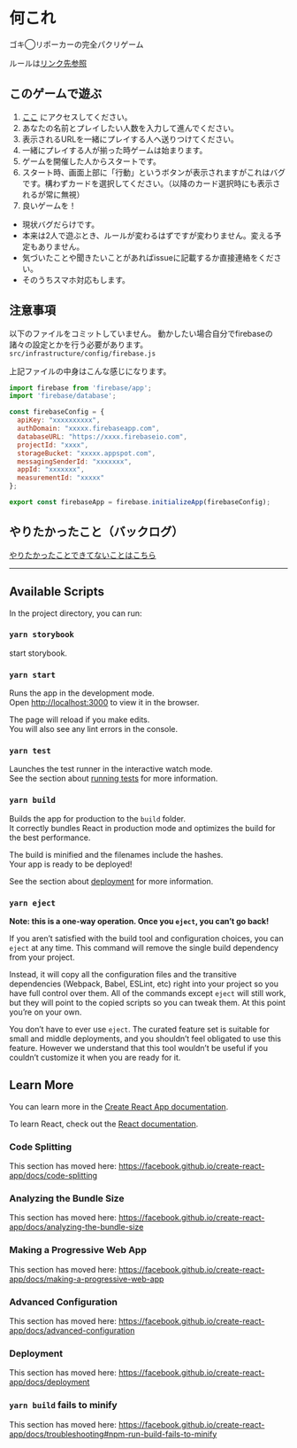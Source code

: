 
# 何これ

ゴキ◯リポーカーの完全パクリゲーム

ルールは[リンク先参照](http://www.mobius-games.co.jp/DreiMagier/KakerLakenPoker.htm)

## このゲームで遊ぶ

1. [ここ](https://hated-poker.web.app/) にアクセスしてください。
2. あなたの名前とプレイしたい人数を入力して進んでください。
3. 表示されるURLを一緒にプレイする人へ送りつけてください。
4. 一緒にプレイする人が揃った時ゲームは始まります。
5. ゲームを開催した人からスタートです。
6. スタート時、画面上部に「行動」というボタンが表示されますがこれはバグです。構わずカードを選択してください。（以降のカード選択時にも表示されるが常に無視）
7. 良いゲームを！

* 現状バグだらけです。
* 本来は2人で遊ぶとき、ルールが変わるはずですが変わりません。変える予定もありません。
* 気づいたことや聞きたいことがあればissueに記載するか直接連絡をください。
* そのうちスマホ対応もします。

## 注意事項

以下のファイルをコミットしていません。
動かしたい場合自分でfirebaseの諸々の設定とかを行う必要があります。
`src/infrastructure/config/firebase.js`

上記ファイルの中身はこんな感じになります。

```JavaScript
import firebase from 'firebase/app';
import 'firebase/database';

const firebaseConfig = {
  apiKey: "xxxxxxxxxx",
  authDomain: "xxxxx.firebaseapp.com",
  databaseURL: "https://xxxx.firebaseio.com",
  projectId: "xxxx",
  storageBucket: "xxxxx.appspot.com",
  messagingSenderId: "xxxxxxx",
  appId: "xxxxxxx",
  measurementId: "xxxxx"
};

export const firebaseApp = firebase.initializeApp(firebaseConfig);
```

## やりたかったこと（バックログ）

[やりたかったことできてないことはこちら](./docs/やりたかったこと.md)

---

## Available Scripts

In the project directory, you can run:

### `yarn storybook`

start storybook.

### `yarn start`

Runs the app in the development mode.<br />
Open [http://localhost:3000](http://localhost:3000) to view it in the browser.

The page will reload if you make edits.<br />
You will also see any lint errors in the console.

### `yarn test`

Launches the test runner in the interactive watch mode.<br />
See the section about [running tests](https://facebook.github.io/create-react-app/docs/running-tests) for more information.

### `yarn build`

Builds the app for production to the `build` folder.<br />
It correctly bundles React in production mode and optimizes the build for the best performance.

The build is minified and the filenames include the hashes.<br />
Your app is ready to be deployed!

See the section about [deployment](https://facebook.github.io/create-react-app/docs/deployment) for more information.

### `yarn eject`

**Note: this is a one-way operation. Once you `eject`, you can’t go back!**

If you aren’t satisfied with the build tool and configuration choices, you can `eject` at any time. This command will remove the single build dependency from your project.

Instead, it will copy all the configuration files and the transitive dependencies (Webpack, Babel, ESLint, etc) right into your project so you have full control over them. All of the commands except `eject` will still work, but they will point to the copied scripts so you can tweak them. At this point you’re on your own.

You don’t have to ever use `eject`. The curated feature set is suitable for small and middle deployments, and you shouldn’t feel obligated to use this feature. However we understand that this tool wouldn’t be useful if you couldn’t customize it when you are ready for it.

## Learn More

You can learn more in the [Create React App documentation](https://facebook.github.io/create-react-app/docs/getting-started).

To learn React, check out the [React documentation](https://reactjs.org/).

### Code Splitting

This section has moved here: https://facebook.github.io/create-react-app/docs/code-splitting

### Analyzing the Bundle Size

This section has moved here: https://facebook.github.io/create-react-app/docs/analyzing-the-bundle-size

### Making a Progressive Web App

This section has moved here: https://facebook.github.io/create-react-app/docs/making-a-progressive-web-app

### Advanced Configuration

This section has moved here: https://facebook.github.io/create-react-app/docs/advanced-configuration

### Deployment

This section has moved here: https://facebook.github.io/create-react-app/docs/deployment

### `yarn build` fails to minify

This section has moved here: https://facebook.github.io/create-react-app/docs/troubleshooting#npm-run-build-fails-to-minify
